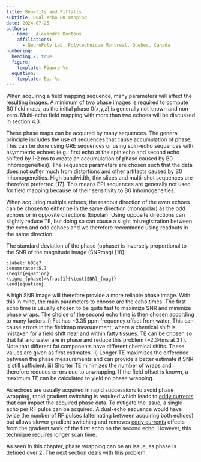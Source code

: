 ```yaml
---
title: Benefits and Pitfalls
subtitle: Dual echo B0 mapping
date: 2024-07-25
authors:
  - name:  Alexandre Dastous
    affiliations:
      - NeuroPoly Lab, Polytechnique Montreal, Quebec, Canada
numbering:
  heading_2: true
  figure:
    template: Figure %s
  equation:
    template: Eq. %s
---
```


When acquiring a field mapping sequence, many parameters will affect the resulting images. A minimum of two phase images is required to compute B0 field maps, as the initial phase 0(x,y,z) is generally not known and non-zero. Multi-echo field mapping with more than two echoes will be discussed in section 4.3. 

These phase maps can be acquired by many sequences. The general principle includes the use of sequences that cause accumulation of phase. This can be done using GRE sequences or using spin-echo sequences with asymmetric echoes (e.g.: first echo at the spin echo and second echo shifted by 1-2 ms to create an accumulation of phase caused by B0 inhomogeneities). The sequence parameters are chosen such that the data does not suffer much from distortions and other artifacts caused by B0 inhomogeneities. High bandwidth, thin slices and multi-shot sequences are therefore preferred [17]. This means EPI sequences are generally not used for field mapping because of their sensitivity to B0 inhomogeneities. 

When acquiring multiple echoes, the readout direction of the even echoes can be chosen to either be in the same direction (monopolar) as the odd echoes or in opposite directions (bipolar). Using opposite directions can slightly reduce TE, but doing so can cause a slight misregistration between the even and odd echoes and we therefore recommend using readouts in the same direction. 

The standard deviation of the phase (σphase) is inversely proportional to the SNR of the magnitude image (SNRmag) [18].

```{math}
:label: b0Eq7
:enumerator:5.7
\begin{equation}
\sigma_{phase}=\frac{1}{\text{SNR}_{mag}}
\end{equation}
```

A high SNR image will therefore provide a more reliable phase image. With this in mind, the main parameters to choose are the echo times. The first echo time is usually chosen to be quite fast to maximize SNR and minimize phase wraps. The choice of the second echo time is then chosen according to many factors. i) Fat has ~3.35 ppm frequency offset from water. This can cause errors in the fieldmap measurement, where a chemical shift is mistaken for a field shift near and within fatty tissues. TE can be chosen so that fat and water are in phase and reduce this problem (~2.34ms at 3T). Note that different fat components have different chemical shifts. These values are given as first estimates. ii) Longer TE maximizes the difference between the phase measurements and can provide a better estimate if SNR is still sufficient. iii) Shorter TE minimizes the number of wraps and therefore reduces errors due to unwrapping. If the field offset is known, a maximum TE can be calculated to yield no phase wrapping.

As echoes are usually acquired in rapid successions to avoid phase wrapping, rapid gradient switching is required which leads to [eddy currents](https://en.wikipedia.org/wiki/Eddy_current) that can impact the acquired phase data. To mitigate the issue, a single echo per RF pulse can be acquired. A dual-echo sequence would have twice the number of RF pulses (alternating between acquiring both echoes) but allows slower gradient switching and removes [eddy currents](https://en.wikipedia.org/wiki/Eddy_current) effects from the gradient work of the first echo on the second echo. However, this technique requires longer scan time.

As seen in this chapter, phase wrapping can be an issue, as phase is defined over 2. The next section deals with this problem.